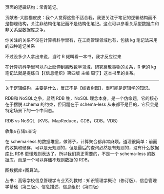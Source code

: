 页面的逻辑结构：常青笔记。

贡献者-大脸猫皮皮：我个人觉得这些不适合我，我更关注于笔记的逻辑结构而不是物理结构，关注非结构化笔记而不是结构化笔记。这点可以参看关系型数据库和非关系型数据库之争。

你关注的关系不仅在计算机科学里有，在工商管理领域也有，包括 kg 笔记法采用的四种笔记关系

不过没多少人拿出来说，当时 R 佬叫看一本书，我才反应过来

在计算机科学里可以向上延伸到离散数学领域，研究离散事物的关系，R 佬的 kg 笔记法就是提炼自【《信息组织》第四版 主编 周宁】这本书里的关系。

---

关于逻辑结构，主要是什么，反正不是【线表树图】，很可能是逻辑学的知识。

RDB和 NoSQL之争，显然 RDB 胜，NoSQL 理念本身，是一个伪命题，它的核心在于摆脱 schema 的约束，但问题在于 schema-less 从来都不是目的，它只会是特定场景下的一个中间态。

RDB vs NoSQL（KVS，MapReduce，GDB，CDB，VDB）

收集≥存储≥查询

在 schema-less 的数据堆里，做筛子，计算聚合都非常麻烦。道理很简单：前面的收集和储存，可以是无规则的，但是最后的查询必然是有规则的，没有什么数据库比 RDB 更懂规则表达了。所以我们真正需要的，不是一个 schema-less 的数据库，而是一个可以存储不规则数据的 RDB。



图数据库≠图算法。


丛书：高等学校信息管理学专业系列教材：知识管理学概论（修订版）、信息管理学基础（第三版）、信息描述、信息组织（第四版）